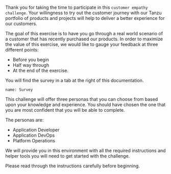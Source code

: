 Thank you for taking the time to participate in this `customer empathy challenge`. Your willingness to try out the customer journey with our Tanzu portfolio of products and projects will help to deliver a better experience for our customers.

The goal of this exercise is to have you go through a real world scenario of a customer that has recently purchased our products. In order to maximize the value of this exercise, we would like to gauge your feedback at three different points:

* Before you begin
* Half way through
* At the end of the exercise. 

You will find the survey in a tab at the right of this documentation.

```dashboard:open-dashboard
name: Survey
```

This challenge will offer three personas that you can choose from based upon your knowledge and experience. You should have chosen the one that you are most confident that you will be able to complete. 

The personas are:
* Application Developer
* Application DevOps 
* Platform Operations

We will provide you in this environment with all the required instructions and helper tools you will need to get started with the challenge.

Please read through the instructions carefully before beginning.